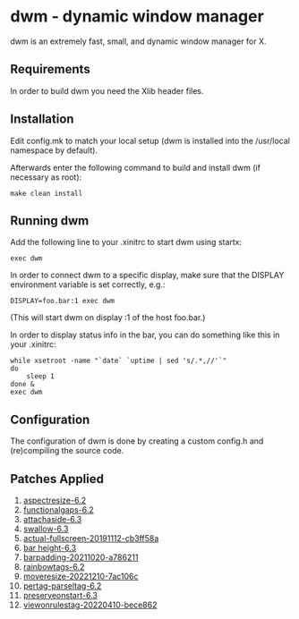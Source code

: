 dwm - dynamic window manager
============================
dwm is an extremely fast, small, and dynamic window manager for X.


Requirements
------------
In order to build dwm you need the Xlib header files.


Installation
------------
Edit config.mk to match your local setup (dwm is installed into
the /usr/local namespace by default).

Afterwards enter the following command to build and install dwm (if
necessary as root):

    make clean install


Running dwm
-----------
Add the following line to your .xinitrc to start dwm using startx:

    exec dwm

In order to connect dwm to a specific display, make sure that
the DISPLAY environment variable is set correctly, e.g.:

    DISPLAY=foo.bar:1 exec dwm

(This will start dwm on display :1 of the host foo.bar.)

In order to display status info in the bar, you can do something
like this in your .xinitrc:

    while xsetroot -name "`date` `uptime | sed 's/.*,//'`"
    do
    	sleep 1
    done &
    exec dwm


Configuration
-------------
The configuration of dwm is done by creating a custom config.h
and (re)compiling the source code.

Patches Applied
---------------
1. [aspectresize-6.2](https://dwm.suckless.org/patches/aspectresize/)
2. [functionalgaps-6.2](https://dwm.suckless.org/patches/functionalgaps/)
3. [attachaside-6.3](https://dwm.suckless.org/patches/attachaside/)
4. [swallow-6.3](https://dwm.suckless.org/patches/swallow/)
5. [actual-fullscreen-20191112-cb3ff58a](https://dwm.suckless.org/patches/actualfullscreen/)
6. [bar height-6.3](https://dwm.suckless.org/patches/bar_height/)
7. [barpadding-20211020-a786211](https://dwm.suckless.org/patches/barpadding/dwm-barpadding-20211020-a786211.diff)
8. [rainbowtags-6.2](https://dwm.suckless.org/patches/rainbowtags/dwm-rainbowtags-6.2.diff)
9. [moveresize-20221210-7ac106c](https://dwm.suckless.org/patches/moveresize/)
10. [pertag-parseltag-6.2](https://dwm.suckless.org/patches/pertag/)
11. [preserveonstart-6.3](https://dwm.suckless.org/patches/preserveonrestart/)
12. [viewonrulestag-20220410-bece862](https://dwm.suckless.org/patches/viewonrulestag/)
